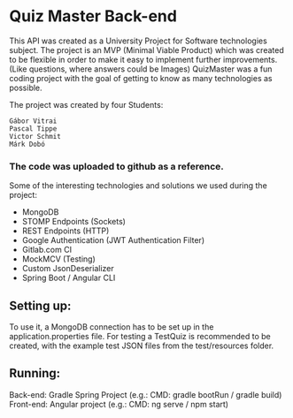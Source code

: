 # Quiz Master Back-end

This API was created as a University Project for Software technologies subject. The project is an MVP (Minimal Viable Product) which was created to be flexible in order to make it easy to implement further improvements. (Like questions, where answers could be Images)
QuizMaster was a fun coding project with the goal of getting to know as many technologies as possible.

The project was created by four Students:
```
Gábor Vitrai 
Pascal Tippe
Victor Schmit
Márk Dobó
```

### The code was uploaded to github as a reference.
Some of the interesting technologies and solutions we used during the project:
- MongoDB
- STOMP Endpoints (Sockets)
- REST Endpoints (HTTP)
- Google Authentication (JWT Authentication Filter)
- Gitlab.com CI
- MockMCV (Testing)
- Custom JsonDeserializer
- Spring Boot / Angular CLI

## Setting up:
To use it, a MongoDB connection has to be set up in the application.properties file.
For testing a TestQuiz is recommended to be created, with the example test JSON files from the test/resources folder.

## Running:
Back-end: Gradle Spring Project (e.g.: CMD: gradle bootRun / gradle build)
Front-end: Angular project (e.g.: CMD: ng serve / npm start)